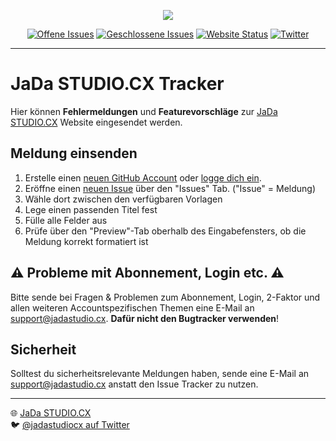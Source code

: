 <p align="center"><img src="https://jadastudio.cx/wp-content/uploads/2022/08/jada_logo_github.png"></p>

<p align="center">
<a href="https://github.com/JaDa-STUDIO-cx/bugtracker/issues?q=is%3Aopen+is%3Aissue"><img src="https://img.shields.io/github/issues-raw/JaDa-STUDIO-cx/bugtracker.svg?label=Offen" alt="Offene Issues"></a>
<a href="https://github.com/JaDa-STUDIO-cx/bugtracker/issues?q=is%3Aissue+is%3Aclosed"><img src="https://img.shields.io/github/issues-closed-raw/JaDa-STUDIO-cx/bugtracker.svg?label=Geschlossen" alt="Geschlossene Issues"></a>
<a href="https://jadastudio.cx"><img src="https://img.shields.io/website/https/jadastudio.cx.svg?down_message=offline&label=Website&up_message=online" alt="Website Status"></a>
<a href="https://twitter.com/jadastudiocx"><img src="https://img.shields.io/twitter/follow/jadastudiocx.svg?label=JaDaSTUDIOCX&style=social" alt="Twitter"></a>
</p>

---

# JaDa STUDIO.CX Tracker

Hier können **Fehlermeldungen** und **Featurevorschläge** zur [JaDa STUDIO.CX](https://jadastudio.cx) Website eingesendet werden.



##  Meldung einsenden

1. Erstelle einen [neuen GitHub Account](https://github.com/join) oder [logge dich ein](https://github.com/login?return_to=%2FJaDa-STUDIO-cx%2FBugs).
2. Eröffne einen [neuen Issue](https://github.com/JaDa-STUDIO-cx/bugtracker/issues/new/choose) über den "Issues" Tab. ("Issue" = Meldung)
3. Wähle dort zwischen den verfügbaren Vorlagen
4. Lege einen passenden Titel fest
5. Fülle alle Felder aus
6. Prüfe über den "Preview"-Tab oberhalb des Eingabefensters, ob die Meldung korrekt formatiert ist

## ⚠️ Probleme mit Abonnement, Login etc. ⚠️

Bitte sende bei Fragen & Problemen zum Abonnement, Login, 2-Faktor und allen weiteren Accountspezifischen Themen eine E-Mail an [support@jadastudio.cx](mailto:support@jadastudio.cx). **Dafür nicht den Bugtracker verwenden**!

## Sicherheit

Solltest du sicherheitsrelevante Meldungen haben, sende eine E-Mail an [support@jadastudio.cx](mailto:support@jadastudio.cx) anstatt den Issue Tracker zu nutzen.

----

🌐 [JaDa STUDIO.CX](https://jadastudio.cx)    
🐦 [@jadastudiocx auf Twitter](https://twitter.com/jadastudiocx)

